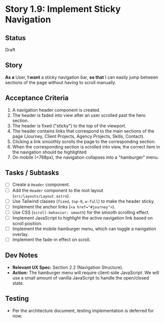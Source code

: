 # Story 1.9: Implement Sticky Navigation

## Status
Draft

## Story
**As a** User,
**I want** a sticky navigation bar,
**so that** I can easily jump between sections of the page without having to scroll manually.

## Acceptance Criteria
1. A navigation header component is created.
2. The header is faded into view after an user scrolled past the hero section.
3. The header is fixed ("sticky") to the top of the viewport.
4. The header contains links that correspond to the main sections of the page (Journey, Client Projects, Agency Projects, Skills, Contact).
5. Clicking a link smoothly scrolls the page to the corresponding section.
6. When the corresponding section is scrolled into view, the correct item in the navigation should be highlighted
7. On mobile (<768px), the navigation collapses into a "hamburger" menu.

## Tasks / Subtasks
- [ ] Create a `Header` component.
- [ ] Add the `Header` component to the root layout (`src/layouts/Layout.astro`).
- [ ] Use Tailwind classes (`fixed`, `top-0`, `w-full`) to make the header sticky.
- [ ] Implement the anchor links (`<a href="#journey">`).
- [ ] Use CSS (`scroll-behavior: smooth`) for the smooth scrolling effect.
- [ ] Implement JavaScript to highlight the active navigation link based on scroll position.
- [ ] Implement the mobile hamburger menu, which can toggle a navigation overlay.
- [ ] Implement the fade-in effect on scroll.

## Dev Notes
- **Relevant UX Spec:** Section 2.2 (Navigation Structure).
- **Action:** The hamburger menu will require client-side JavaScript. We will use a small amount of vanilla JavaScript to handle the open/closed state.

## Testing
- Per the architecture document, testing implementation is deferred for now.
